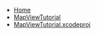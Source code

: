 <!-- docs/_sidebar.md -->
- [Home](/)
- [MapViewTutorial](devassistDocs/docs/Tutorials/MapViewTutorial/MapViewTutorial/)
- [MapViewTutorial.xcodeproj](devassistDocs/docs/Tutorials/MapViewTutorial/MapViewTutorial.xcodeproj/)